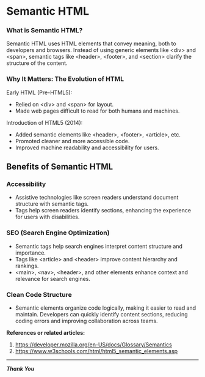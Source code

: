 # Semantic HTML

### What is Semantic HTML?

Semantic HTML uses HTML elements that convey meaning, both to developers and browsers. Instead of using generic elements like \<div> and \<span>, semantic tags like \<header>, \<footer>, and \<section> clarify the structure of the content.

### Why It Matters: The Evolution of HTML

Early HTML (Pre-HTML5):

- Relied on \<div> and \<span> for layout.
- Made web pages difficult to read for both humans and machines.

Introduction of HTML5 (2014):

- Added semantic elements like \<header>, \<footer>, \<article>, etc.
- Promoted cleaner and more accessible code.
- Improved machine readability and accessibility for users.

## Benefits of Semantic HTML

### Accessibility

- Assistive technologies like screen readers
  understand document structure with
  semantic tags.
- Tags help screen readers identify sections,
  enhancing the experience for users with
  disabilities.

### SEO (Search Engine Optimization)

- Semantic tags help search engines interpret
  content structure and importance.
- Tags like \<article> and \<header> improve
  content hierarchy and rankings.
- \<main>, \<nav>, \<header>, and other elements
  enhance context and relevance for search
  engines.

### Clean Code Structure

- Semantic elements organize code logically,
  making it easier to read and maintain.
  Developers can quickly identify content
  sections, reducing coding errors and
  improving collaboration across teams.

**References or related articles:**

1. https://developer.mozilla.org/en-US/docs/Glossary/Semantics
2. https://www.w3schools.com/html/html5_semantic_elements.asp

---

**_Thank You_**
